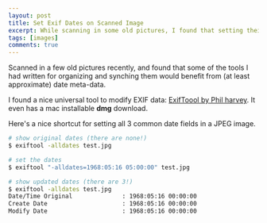 ```yaml
---
layout: post
title: Set Exif Dates on Scanned Image
excerpt: While scanning in some old pictures, I found that setting their date metadata would be useful
tags: [images]
comments: true
---
```


Scanned in a few old pictures recently, and found that some of the tools I had written for organizing and synching them would benefit from (at least approximate) date meta-data.

I found a nice universal tool to modify EXIF data: [ExifToool by Phil harvey](http://www.sno.phy.queensu.ca/~phil/exiftool/).
It even has a mac installable **dmg** download.

Here's a nice shortcut for setting all 3 common date fields in a JPEG image.

```bash
# show original dates (there are none!)
$ exiftool -alldates test.jpg

# set the dates
$ exiftool "-alldates=1968:05:16 05:00:00" test.jpg

# show updated dates (there are 3!)
$ exiftool -alldates test.jpg
Date/Time Original              : 1968:05:16 00:00:00
Create Date                     : 1968:05:16 00:00:00
Modify Date                     : 1968:05:16 00:00:00
```
